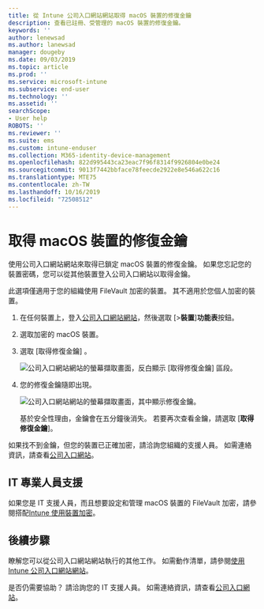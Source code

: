 ```yaml
---
title: 從 Intune 公司入口網站網站取得 macOS 裝置的修復金鑰
description: 查看已註冊、受管理的 macOS 裝置的修復金鑰。
keywords: ''
author: lenewsad
ms.author: lanewsad
manager: dougeby
ms.date: 09/03/2019
ms.topic: article
ms.prod: ''
ms.service: microsoft-intune
ms.subservice: end-user
ms.technology: ''
ms.assetid: ''
searchScope:
- User help
ROBOTS: ''
ms.reviewer: ''
ms.suite: ems
ms.custom: intune-enduser
ms.collection: M365-identity-device-management
ms.openlocfilehash: 822d995443ca23eac7f96f8314f9926804e0be24
ms.sourcegitcommit: 9013f7442bbface78feecde2922e8e546a622c16
ms.translationtype: MTE75
ms.contentlocale: zh-TW
ms.lasthandoff: 10/16/2019
ms.locfileid: "72508512"
---
```

# <a name="get-a-recovery-key-for-a-macos-device"></a>取得 macOS 裝置的修復金鑰

使用公司入口網站網站來取得已鎖定 macOS 裝置的修復金鑰。 如果您忘記您的裝置密碼，您可以從其他裝置登入公司入口網站以取得金鑰。  

此選項僅適用于您的組織使用 FileVault 加密的裝置。 其不適用於您個人加密的裝置。

1. 在任何裝置上，登入[公司入口網站網站](https://portal.manage.microsoft.com)，然後選取 [>**裝置**]**功能表**按鈕。  
2. 選取加密的 macOS 裝置。  
3. 選取 [取得修復金鑰]  。  

    ![公司入口網站網站的螢幕擷取畫面，反白顯示 [取得修復金鑰] 區段。](./media/1907-recovery2-cpweb-intune.PNG)  

4. 您的修復金鑰隨即出現。

    ![公司入口網站網站的螢幕擷取畫面，其中顯示修復金鑰。](./media/1907-recovery-cpweb-intune.PNG)  

    基於安全性理由，金鑰會在五分鐘後消失。 若要再次查看金鑰，請選取 [**取得修復金鑰**]。

如果找不到金鑰，但您的裝置已正確加密，請洽詢您組織的支援人員。 如需連絡資訊，請查看[公司入口網站](https://go.microsoft.com/fwlink/?linkid=2010980)。  

## <a name="it-pro-support"></a>IT 專業人員支援

如果您是 IT 支援人員，而且想要設定和管理 macOS 裝置的 FileVault 加密，請參閱搭配[Intune 使用裝置加密](/intune/protect/encrypt-devices)。

## <a name="next-steps"></a>後續步驟

瞭解您可以從公司入口網站網站執行的其他工作。 如需動作清單，請參閱[使用 Intune 公司入口網站網站](using-the-intune-company-portal-website.md)。  

是否仍需要協助？ 請洽詢您的 IT 支援人員。 如需連絡資訊，請查看[公司入口網站](https://go.microsoft.com/fwlink/?linkid=2010980)。  
